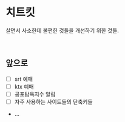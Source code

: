 # 치트킷

살면서 사소한데 불편한 것들을 개선하기 위한 것들.

<br />

## 앞으로

- [ ] srt 예매
- [ ] ktx 예매
- [ ] 공포탐욕지수 알림
- [ ] 자주 사용하는 사이트들의 단축키들
- ...
